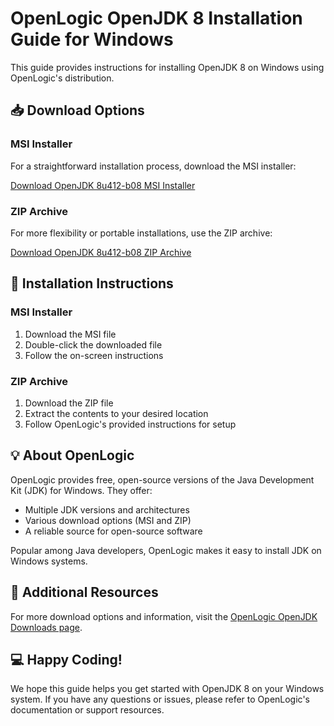 # OpenLogic OpenJDK 8 Installation Guide for Windows

This guide provides instructions for installing OpenJDK 8 on Windows using OpenLogic's distribution.

## 📥 Download Options

### MSI Installer

For a straightforward installation process, download the MSI installer:

[Download OpenJDK 8u412-b08 MSI Installer](https://builds.openlogic.com/downloadJDK/openlogic-openjdk/8u412-b08/openlogic-openjdk-8u412-b08-windows-x64.msi)

### ZIP Archive

For more flexibility or portable installations, use the ZIP archive:

[Download OpenJDK 8u412-b08 ZIP Archive](https://builds.openlogic.com/downloadJDK/openlogic-openjdk/8u412-b08/openlogic-openjdk-8u412-b08-windows-x64.zip)

## 🚀 Installation Instructions

### MSI Installer
1. Download the MSI file
2. Double-click the downloaded file
3. Follow the on-screen instructions

### ZIP Archive
1. Download the ZIP file
2. Extract the contents to your desired location
3. Follow OpenLogic's provided instructions for setup

## 💡 About OpenLogic

OpenLogic provides free, open-source versions of the Java Development Kit (JDK) for Windows. They offer:

- Multiple JDK versions and architectures
- Various download options (MSI and ZIP)
- A reliable source for open-source software

Popular among Java developers, OpenLogic makes it easy to install JDK on Windows systems.

## 🔗 Additional Resources

For more download options and information, visit the [OpenLogic OpenJDK Downloads page](https://www.openlogic.com/openjdk-downloads?field_java_parent_version_target_id=416&field_operating_system_target_id=436&field_architecture_target_id=391&field_java_package_target_id=396).

## 💻 Happy Coding!

We hope this guide helps you get started with OpenJDK 8 on your Windows system. If you have any questions or issues, please refer to OpenLogic's documentation or support resources.

